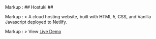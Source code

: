 Markup :  ## Hostuki ##

Markup :  > 
A cloud hosting website, built with HTML 5, CSS, and Vanilla Javascript deployed to Netlify.

Markup :  > View  [Live Demo](images/comingsoon.jpg" "Hostuki")